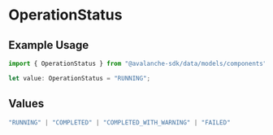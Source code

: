 # OperationStatus

## Example Usage

```typescript
import { OperationStatus } from "@avalanche-sdk/data/models/components";

let value: OperationStatus = "RUNNING";
```

## Values

```typescript
"RUNNING" | "COMPLETED" | "COMPLETED_WITH_WARNING" | "FAILED"
```